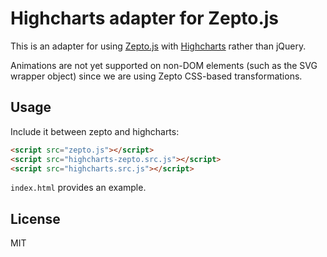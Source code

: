 # Highcharts adapter for Zepto.js

This is an adapter for using [Zepto.js](http://zeptojs.com) with [Highcharts](http://www.highcharts.com/) rather than jQuery.

Animations are not yet supported on non-DOM elements (such as the SVG wrapper object) since we are using Zepto CSS-based transformations.

## Usage

Include it between zepto and highcharts:

```html
<script src="zepto.js"></script>
<script src="highcharts-zepto.src.js"></script>
<script src="highcharts.src.js"></script>
```

`index.html` provides an example.

## License

MIT
